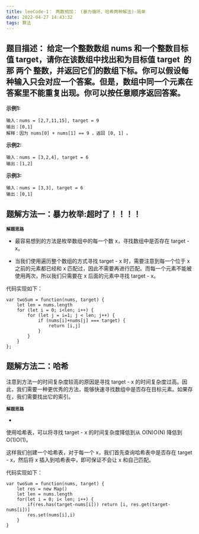 ```yaml
---
title: leeCode-1： 两数相加： (暴力循环、哈希两种解法)-简单
date: 2022-04-27 14:43:32
tags: 算法
---
```



<meta name="referrer" content="no-referrer"/>


## 题目描述：  给定一个整数数组 nums 和一个整数目标值 target，请你在该数组中找出和为目标值 target  的那 两个 整数，并返回它们的数组下标。你可以假设每种输入只会对应一个答案。但是，数组中同一个元素在答案里不能重复出现。你可以按任意顺序返回答案。

**示例1:**


```
输入：nums = [2,7,11,15], target = 9
输出：[0,1]
解释：因为 nums[0] + nums[1] == 9 ，返回 [0, 1] 。
```

**示例2:**

```
输入：nums = [3,2,4], target = 6
输出：[1,2]
```

**示例3:**

```
输入：nums = [3,3], target = 6
输出：[0,1]
```

## 题解方法一：暴力枚举:超时了！！！！

**`解题思路`**
* 最容易想到的方法是枚举数组中的每一个数 x，寻找数组中是否存在 target - x。

* 当我们使用遍历整个数组的方式寻找 target - x 时，需要注意到每一个位于 x 之前的元素都已经和 x 匹配过，因此不需要再进行匹配。而每一个元素不能被使用两次，所以我们只需要在 x 后面的元素中寻找 target - x。

代码实现如下： 
```
var twoSum = function(nums, target) {
    let len = nums.length
    for (let i = 0; i<len; i++) {
        for (let j = i=1; j < len; j++) {
            if (nums[i]+nums[j] === target) {
                return [i,j]
            }
        }
    }
};
```


## 题解方法二：哈希

注意到方法一的时间复杂度较高的原因是寻找 target - x 的时间复杂度过高。因此，我们需要一种更优秀的方法，能够快速寻找数组中是否存在目标元素。如果存在，我们需要找出它的索引。

**`解题思路`**

* 

使用哈希表，可以将寻找 target - x 的时间复杂度降低到从 O(N)O(N) 降低到 O(1)O(1)。

这样我们创建一个哈希表，对于每一个 x，我们首先查询哈希表中是否存在 target - x，然后将 x 插入到哈希表中，即可保证不会让 x 和自己匹配。


代码实现如下：

```
var twoSum = function(nums, target) {
    let res = new Map()
    let len = nums.length
    for(let i = 0; i< len; i++) {
        if(res.has(target-nums[i])) return [i, res.get(target-nums[i])]
        res.set(nums[i],i)
    }
}
```
